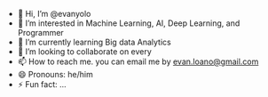 - 👋 Hi, I’m @evanyolo
- 👀 I’m interested in Machine Learning, AI, Deep Learning, and Programmer
- 🌱 I’m currently learning Big data Analytics
- 💞️ I’m looking to collaborate on every
- 📫 How to reach me. you can email me by evan.loano@gmail.com  
- 😄 Pronouns: he/him
- ⚡ Fun fact: ...

<!---
evanyolo/evanyolo is a ✨ special ✨ repository because its `README.md` (this file) appears on your GitHub profile.
You can click the Preview link to take a look at your changes.
--->
